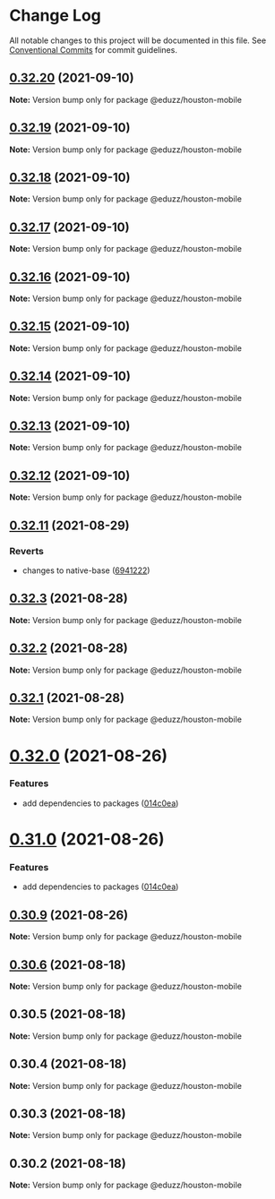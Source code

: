 # Change Log

All notable changes to this project will be documented in this file.
See [Conventional Commits](https://conventionalcommits.org) for commit guidelines.

## [0.32.20](https://github.com/eduzz/houston-mobile/compare/@eduzz/houston-mobile@0.32.19...@eduzz/houston-mobile@0.32.20) (2021-09-10)

**Note:** Version bump only for package @eduzz/houston-mobile





## [0.32.19](https://github.com/eduzz/houston-mobile/compare/@eduzz/houston-mobile@0.32.15...@eduzz/houston-mobile@0.32.19) (2021-09-10)

**Note:** Version bump only for package @eduzz/houston-mobile





## [0.32.18](https://github.com/eduzz/houston-mobile/compare/@eduzz/houston-mobile@0.32.15...@eduzz/houston-mobile@0.32.18) (2021-09-10)

**Note:** Version bump only for package @eduzz/houston-mobile





## [0.32.17](https://github.com/eduzz/houston-mobile/compare/@eduzz/houston-mobile@0.32.15...@eduzz/houston-mobile@0.32.17) (2021-09-10)

**Note:** Version bump only for package @eduzz/houston-mobile





## [0.32.16](https://github.com/eduzz/houston-mobile/compare/@eduzz/houston-mobile@0.32.15...@eduzz/houston-mobile@0.32.16) (2021-09-10)

**Note:** Version bump only for package @eduzz/houston-mobile





## [0.32.15](https://github.com/eduzz/houston-mobile/compare/@eduzz/houston-mobile@0.32.14...@eduzz/houston-mobile@0.32.15) (2021-09-10)

**Note:** Version bump only for package @eduzz/houston-mobile





## [0.32.14](https://github.com/eduzz/houston-mobile/compare/@eduzz/houston-mobile@0.32.13...@eduzz/houston-mobile@0.32.14) (2021-09-10)

**Note:** Version bump only for package @eduzz/houston-mobile





## [0.32.13](https://github.com/eduzz/houston-mobile/compare/@eduzz/houston-mobile@0.32.12...@eduzz/houston-mobile@0.32.13) (2021-09-10)

**Note:** Version bump only for package @eduzz/houston-mobile





## [0.32.12](https://github.com/eduzz/houston-mobile/compare/@eduzz/houston-mobile@0.32.11...@eduzz/houston-mobile@0.32.12) (2021-09-10)

**Note:** Version bump only for package @eduzz/houston-mobile





## [0.32.11](https://github.com/eduzz/houston-mobile/compare/@eduzz/houston-mobile@0.32.3...@eduzz/houston-mobile@0.32.11) (2021-08-29)


### Reverts

* changes to native-base ([6941222](https://github.com/eduzz/houston-mobile/commit/69412222df864b26dc7dabf10eed17a6ff55d157))





## [0.32.3](https://github.com/eduzz/houston-mobile/compare/@eduzz/houston-mobile@0.32.2...@eduzz/houston-mobile@0.32.3) (2021-08-28)

**Note:** Version bump only for package @eduzz/houston-mobile





## [0.32.2](https://github.com/eduzz/houston-mobile/compare/@eduzz/houston-mobile@0.32.0...@eduzz/houston-mobile@0.32.2) (2021-08-28)

**Note:** Version bump only for package @eduzz/houston-mobile





## [0.32.1](https://github.com/eduzz/houston-mobile/compare/@eduzz/houston-mobile@0.32.0...@eduzz/houston-mobile@0.32.1) (2021-08-28)

**Note:** Version bump only for package @eduzz/houston-mobile





# [0.32.0](https://github.com/eduzz/houston-mobile/compare/@eduzz/houston-mobile@0.30.9...@eduzz/houston-mobile@0.32.0) (2021-08-26)


### Features

* add dependencies to packages ([014c0ea](https://github.com/eduzz/houston-mobile/commit/014c0ea2b1caf71fbf1c1d4fffcd57837ecb42a3))





# [0.31.0](https://github.com/eduzz/houston-mobile/compare/@eduzz/houston-mobile@0.30.9...@eduzz/houston-mobile@0.31.0) (2021-08-26)


### Features

* add dependencies to packages ([014c0ea](https://github.com/eduzz/houston-mobile/commit/014c0ea2b1caf71fbf1c1d4fffcd57837ecb42a3))





## [0.30.9](https://github.com/eduzz/houston-mobile/compare/@eduzz/houston-mobile@0.30.5...@eduzz/houston-mobile@0.30.9) (2021-08-26)

**Note:** Version bump only for package @eduzz/houston-mobile





## [0.30.6](https://github.com/eduzz/houston-mobile/compare/@eduzz/houston-mobile@0.30.5...@eduzz/houston-mobile@0.30.6) (2021-08-18)

**Note:** Version bump only for package @eduzz/houston-mobile





## 0.30.5 (2021-08-18)

**Note:** Version bump only for package @eduzz/houston-mobile





## 0.30.4 (2021-08-18)

**Note:** Version bump only for package @eduzz/houston-mobile





## 0.30.3 (2021-08-18)

**Note:** Version bump only for package @eduzz/houston-mobile





## 0.30.2 (2021-08-18)

**Note:** Version bump only for package @eduzz/houston-mobile
